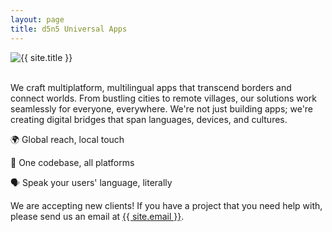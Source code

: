 ```yaml
---
layout: page
title: d5n5 Universal Apps
---
```


<div class="container">
  <img src="{{ site.baseurl }}/assets/d5n5-logo-full.png" alt="{{ site.title }}" />
</div>
<br />

We craft multiplatform, multilingual apps that transcend borders and connect worlds. From bustling cities to remote villages, our solutions work seamlessly for everyone, everywhere. We're not just building apps; we're creating digital bridges that span languages, devices, and cultures.

🌍 Global reach, local touch

📱 One codebase, all platforms

🗣️ Speak your users' language, literally

<p class="message">
  We are accepting new clients! If you have a project that you need help with, please send us an email at <a href="mailto:{{ site.email }}">{{ site.email }}</a>.
</p>
